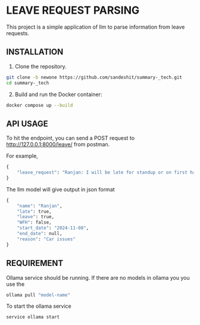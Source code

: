 # LEAVE REQUEST PARSING
This project is a simple application of llm to parse information from leave requests.


## INSTALLATION

1. Clone the repository.
```bash
git clone -b newone https://github.com/sandeshit/summary-_tech.git
cd summary-_tech
```

2. Build and run the Docker container:
```bash
docker compose up --build
```

## API USAGE
To hit the endpoint, you can send a POST request to http://127.0.0.1:8000/leave/ from postman.

For example,

```python
{
    "leave_request": "Ranjan: I will be late for standup or on first half leave tomorrow depending on how quickly the car issues will be resolved at the service center."
}
```

The llm model will give output in json format


```python
{
    "name": "Ranjan",
    "late": true,
    "leave": true,
    "WFH": false,
    "start_date": "2024-11-08",
    "end_date": null,
    "reason": "Car issues"
}
```

## REQUIREMENT

Ollama service should be running.
If there are no models in ollama you you use the 
```bash
ollama pull "model-name"
```
To start the ollama service 
```bash
service ollama start
```

